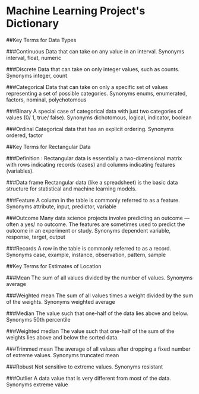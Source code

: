 # Machine Learning Project's Dictionary

##Key Terms for Data Types

###Continuous 
    Data that can take on any value in an interval. 
    Synonyms 
        interval, float, numeric 

###Discrete 
    Data that can take on only integer values, such as counts. 
    Synonyms 
        integer, count 
    
###Categorical 
    Data that can take on only a specific set of values representing a set of possible categories. 
    Synonyms 
        enums, enumerated, factors, nominal, polychotomous 
    
###Binary 
    A special case of categorical data with just two categories of values (0/ 1, true/ false). 
    Synonyms 
        dichotomous, logical, indicator, boolean 

###Ordinal 
    Categorical data that has an explicit ordering. 
    Synonyms 
        ordered, factor 

##Key Terms for Rectangular Data 

###Definition : 
    Rectangular data is essentially a two-dimensional matrix with rows indicating records (cases) and columns indicating features (variables).
                    
###Data frame 
    Rectangular data (like a spreadsheet) is the basic data structure for statistical and machine learning models. 

###Feature 
    A column in the table is commonly referred to as a feature.
    Synonyms 
        attribute, input, predictor, variable 

###Outcome 
    Many data science projects involve predicting an outcome — often a yes/ no outcome. 
    The features are sometimes used to predict the outcome in an experiment or study. 
    Synonyms 
        dependent variable, response, target, output 

###Records 
    A row in the table is commonly referred to as a record. 
    Synonyms 
        case, example, instance, observation, pattern, sample


##Key Terms for Estimates of Location

###Mean 
    The sum of all values divided by the number of values. 
    Synonyms 
        average 
       
###Weighted mean 
    The sum of all values times a weight divided by the sum of the weights. 
    Synonyms
        weighted average

###Median 
    The value such that one-half of the data lies above and below. 
    Synonyms 
        50th percentile 

###Weighted median 
    The value such that one-half of the sum of the weights lies above and below the sorted data. 

###Trimmed mean 
    The average of all values after dropping a fixed number of extreme values. 
    Synonyms 
        truncated mean 

###Robust 
    Not sensitive to extreme values. 
        Synonyms resistant 

###Outlier 
    A data value that is very different from most of the data. 
    Synonyms 
        extreme value

